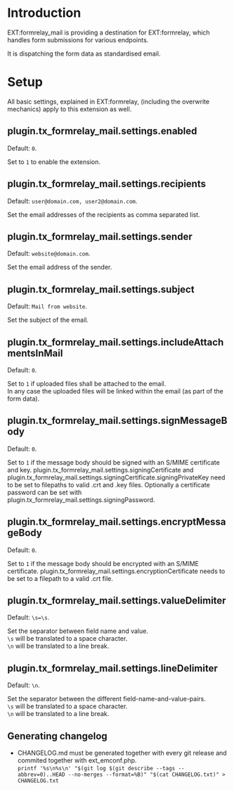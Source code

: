 # Introduction

EXT:formrelay_mail is providing a destination for EXT:formrelay, which handles form submissions for various endpoints.

It is dispatching the form data as standardised email.

# Setup

All basic settings, explained in EXT:formrelay, (including the overwrite mechanics) apply to this extension as well.  

## plugin.tx_formrelay_mail.settings.enabled

Default: `0`.

Set to `1` to enable the extension.

## plugin.tx_formrelay_mail.settings.recipients

Default: `user@domain.com, user2@domain.com`.

Set the email addresses of the recipients as comma separated list.

## plugin.tx_formrelay_mail.settings.sender

Default: `website@domain.com`.

Set the email address of the sender.

## plugin.tx_formrelay_mail.settings.subject 

Default: `Mail from website`.

Set the subject of the email.

## plugin.tx_formrelay_mail.settings.includeAttachmentsInMail

Default: `0`.

Set to `1` if uploaded files shall be attached to the email.  
In any case the uploaded files will be linked within the email (as part of the form data).

## plugin.tx_formrelay_mail.settings.signMessageBody

Default: `0`.

Set to `1` if the message body should be signed with an S/MIME certificate and key.
plugin.tx_formrelay_mail.settings.signingCertificate and plugin.tx_formrelay_mail.settings.signingCertificate.signingPrivateKey need to be set to filepaths to valid .crt and .key files.
Optionally a certificate password can be set with plugin.tx_formrelay_mail.settings.signingPassword.

## plugin.tx_formrelay_mail.settings.encryptMessageBody

Default: `0`.

Set to `1` if the message body should be encrypted with an S/MIME certificate.
plugin.tx_formrelay_mail.settings.encryptionCertificate needs to be set to a filepath to a valid .crt file.

## plugin.tx_formrelay_mail.settings.valueDelimiter

Default: `\s=\s`.

Set the separator between field name and value.  
`\s` will be translated to a space character.  
`\n` will be translated to a line break.

## plugin.tx_formrelay_mail.settings.lineDelimiter

Default: `\n`.

Set the separator between the different field-name-and-value-pairs.  
`\s` will be translated to a space character.  
`\n` will be translated to a line break.

## Generating changelog
- CHANGELOG.md must be generated together with every git release and commited together with ext_emconf.php.  
`printf '%s\n%s\n' "$(git log $(git describe --tags --abbrev=0)..HEAD --no-merges --format=%B)" "$(cat CHANGELOG.txt)" > CHANGELOG.txt`
